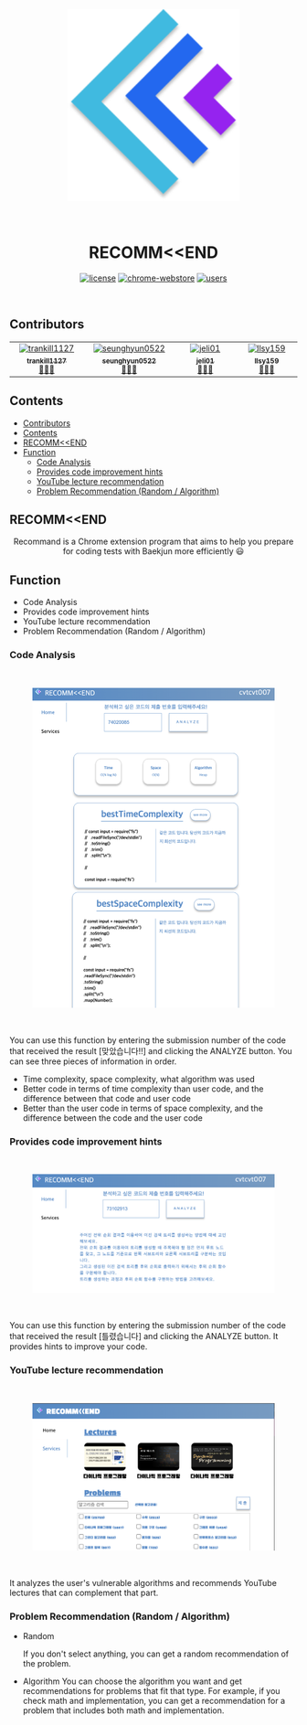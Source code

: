 <figure align="center">
    <img src="./background.png" width=300 style="max-width:100%";> 
</figure>
<br>

<h1 align="center">RECOMM&lt;&lt;END</h1>

<p align="center" dir="auto">
<a href="/BaekjoonHub/BaekjoonHub/blob/06f845dd9374836c71e9d7e3558233072f801008/LICENSE"><img src="https://camo.githubusercontent.com/2bb6ac78e5a9f4f688a6a066cc71b62012101802fcdb478e6e4c6b6ec75dc694/68747470733a2f2f696d672e736869656c64732e696f2f62616467652f6c6963656e73652d4d49542d626c75652e737667" alt="license" data-canonical-src="https://img.shields.io/badge/license-MIT-blue.svg" style="max-width: 100%;"></a>
<a href="https://chrome.google.com/webstore/detail/ccammcjdkpgjmcpijpahlehmapgmphmk" rel="nofollow"><img src="https://camo.githubusercontent.com/ebe380670009f00c048486943de2b1d93abb6c22a070f9066d362563ec01ca03/68747470733a2f2f696d672e736869656c64732e696f2f6368726f6d652d7765622d73746f72652f762f6363616d6d636a646b70676a6d6370696a7061686c65686d6170676d70686d6b2e737667" alt="chrome-webstore" data-canonical-src="https://img.shields.io/chrome-web-store/v/ccammcjdkpgjmcpijpahlehmapgmphmk.svg" style="max-width: 100%;"></a>
<a href="https://chrome.google.com/webstore/detail/ccammcjdkpgjmcpijpahlehmapgmphmk" rel="nofollow"><img src="https://camo.githubusercontent.com/28d2aafa1e80e8ca650f5550e6ace8d92bb686cffd4063d961853d791ad87f0e/68747470733a2f2f696d672e736869656c64732e696f2f6368726f6d652d7765622d73746f72652f642f6363616d6d636a646b70676a6d6370696a7061686c65686d6170676d70686d6b2e737667" alt="users" data-canonical-src="https://img.shields.io/chrome-web-store/d/ccammcjdkpgjmcpijpahlehmapgmphmk.svg" style="max-width: 100%;"></a>

</p>

</br>

## Contributors

<table>
  <tbody>
    <tr>
      <td align="center" valign="top" width="14.28%"><a href="https://github.com/llsy159"><img src="https://avatars.githubusercontent.com/u/73770924?v=100" width="100px;" alt="trankill1127"/><br /><sub><b>trankill1127</b></sub></a><br /><a href="#maintenance-trankill1127" title="develop">👩🏼‍💻</a></td>
      <td align="center" valign="top" width="14.28%"><a href="https://github.com/seunghyun0522"><img src="https://avatars.githubusercontent.com/u/75532258?v=100" width="100px;" alt="seunghyun0522"/><br /><sub><b>seunghyun0522</b></sub></a><br /><a href="#maintenance-seunghyun0522" title="develop">👩🏼‍💻</a></td>
      <td align="center" valign="top" width="14.28%"><a href="https://github.com/jeli01"><img src="https://avatars.githubusercontent.com/u/61683188?v=100" width="100px;" alt="jeli01"/><br /><sub><b>jeli01</b></sub></a><br /><a href="#maintenance-jeli01" title="develop">👩🏼‍💻</a></td>
      <td align="center" valign="top" width="14.28%"><a href="https://github.com/llsy159"><img src="https://avatars.githubusercontent.com/u/98265506?v=100" width="100px;" alt="llsy159"/><br /><sub><b>llsy159</b></sub></a><br /><a href="#maintenance-llsy159" title="develop">👩🏼‍💻</a></td>
    </tr>
  </tbody>
</table>

## Contents

- [Contributors](#contributors)
- [Contents](#contents)
- [RECOMM\<\<END](#recommend)
- [Function](#function)
  - [Code Analysis](#code-analysis)
  - [Provides code improvement hints](#provides-code-improvement-hints)
  - [YouTube lecture recommendation](#youtube-lecture-recommendation)
  - [Problem Recommendation (Random / Algorithm)](#problem-recommendation-random--algorithm)

## RECOMM&lt;&lt;END

<p align="center">Recommand is a Chrome extension program that aims to help you prepare for coding tests with Baekjun more efficiently 😃 </p>

## Function

- Code Analysis
- Provides code improvement hints
- YouTube lecture recommendation
- Problem Recommendation (Random / Algorithm)

### Code Analysis

</br>

<figure align="center" >
<img  src="./Client/assets/codeAnalysis.png" width=500/>
</figure>

</br>

You can use this function by entering the submission number of the code that received the result [맞았습니다!!] and clicking the ANALYZE button.
You can see three pieces of information in order.

- Time complexity, space complexity, what algorithm was used
- Better code in terms of time complexity than user code, and the difference between that code and user code
- Better than the user code in terms of space complexity, and the difference between the code and the user code

### Provides code improvement hints

</br>

<figure align="center" >
<img  src="./Client/assets/codeFail.png" width=500/>
</figure>

</br>

You can use this function by entering the submission number of the code that received the result [틀렸습니다] and clicking the ANALYZE button.
It provides hints to improve your code.

### YouTube lecture recommendation

</br>

<figure align="center" >
<img  src="./Client/assets/video.png" width=500/>
</figure>

</br>

It analyzes the user's vulnerable algorithms and recommends YouTube lectures that can complement that part.

### Problem Recommendation (Random / Algorithm)

- Random

  If you don't select anything, you can get a random recommendation of the problem.

- Algorithm
  You can choose the algorithm you want and get recommendations for problems that fit that type.
  For example, if you check math and implementation, you can get a recommendation for a problem that includes both math and implementation.
